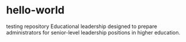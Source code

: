# hello-world
testing repository
Educational leadership designed to prepare administrators for senior-level leadership positions in higher education.
